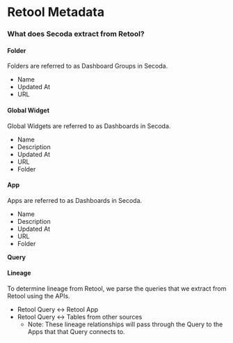 # Retool Metadata

### What does Secoda extract from Retool?

#### Folder

Folders are referred to as Dashboard Groups in Secoda.

* Name
* Updated At
* URL

#### Global Widget

Global Widgets are referred to as Dashboards in Secoda.

* Name
* Description
* Updated At
* URL
* Folder

#### App

Apps are referred to as Dashboards in Secoda.

* Name
* Description
* Updated At
* URL
* Folder

**Query**

#### Lineage

To determine lineage from Retool, we parse the queries that we extract from Retool using the APIs.&#x20;

* Retool Query <-> Retool App
* Retool Query <-> Tables from other sources
  * Note: These lineage relationships will pass through the Query to the Apps that that Query connects to.&#x20;

